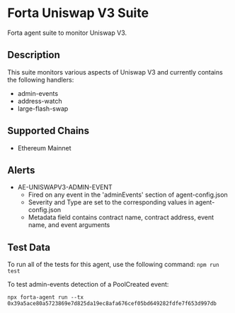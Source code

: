 # Forta Uniswap V3 Suite

Forta agent suite to monitor Uniswap V3.

## Description

This suite monitors various aspects of Uniswap V3 and currently contains
the following handlers:

 - admin-events
 - address-watch
 - large-flash-swap

## Supported Chains

- Ethereum Mainnet

## Alerts

<!-- -->
- AE-UNISWAPV3-ADMIN-EVENT
  - Fired on any event in the 'adminEvents' section of agent-config.json
  - Severity and Type are set to the corresponding values in agent-config.json
  - Metadata field contains contract name, contract address, event name, and event arguments


## Test Data

To run all of the tests for this agent, use the following command: `npm run test`

To test admin-events detection of a PoolCreated event:

`npx forta-agent run --tx 0x39a5ace80a5723869e7d825da19ec8afa676cef05bd649282fdfe7f653d997db`